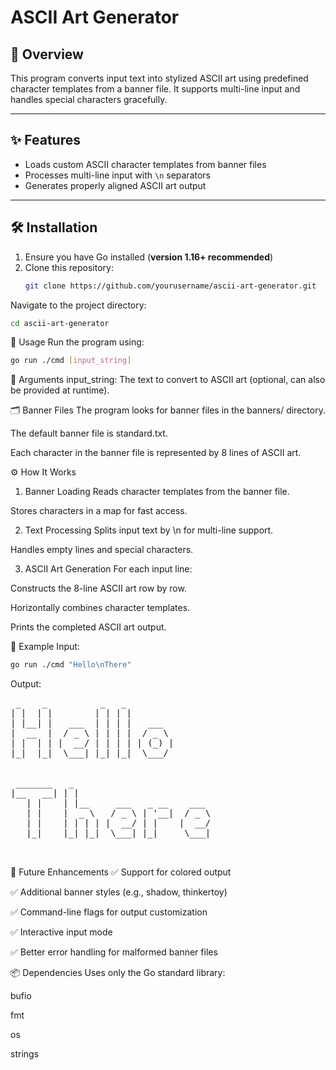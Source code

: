 # ASCII Art Generator

## 📄 Overview

This program converts input text into stylized ASCII art using predefined character templates from a banner file. It supports multi-line input and handles special characters gracefully.

---

## ✨ Features

- Loads custom ASCII character templates from banner files
- Processes multi-line input with `\n` separators
- Generates properly aligned ASCII art output

---

## 🛠️ Installation

1. Ensure you have Go installed (**version 1.16+ recommended**)
2. Clone this repository:
   ```bash
   git clone https://github.com/yourusername/ascii-art-generator.git
Navigate to the project directory:
```bash
cd ascii-art-generator
```
🚀 Usage
Run the program using:
   ```bash
   go run ./cmd [input_string]
   ```
🔹 Arguments
input_string: The text to convert to ASCII art (optional, can also be provided at runtime).

🗂️ Banner Files
The program looks for banner files in the banners/ directory.

The default banner file is standard.txt.

Each character in the banner file is represented by 8 lines of ASCII art.

⚙️ How It Works
1. Banner Loading
Reads character templates from the banner file.

Stores characters in a map for fast access.

2. Text Processing
Splits input text by \n for multi-line support.

Handles empty lines and special characters.

3. ASCII Art Generation
For each input line:

Constructs the 8-line ASCII art row by row.

Horizontally combines character templates.

Prints the completed ASCII art output.

📌 Example
Input:
```bash
go run ./cmd "Hello\nThere"
```
Output:
<pre>
 _    _          _   _
| |  | |        | | | |         
| |__| |   ___  | | | |   ___   
|  __  |  / _ \ | | | |  / _ \  
| |  | | |  __/ | | | | | (_) | 
|_|  |_|  \___| |_| |_|  \___/  
                                
                                
 _______   _                           
|__   __| | |                          
   | |    | |__     ___   _ __    ___  
   | |    |  _ \   / _ \ | '__|  / _ \ 
   | |    | | | | |  __/ | |    |  __/ 
   |_|    |_| |_|  \___| |_|     \___| 
                                       
                                       
</pre>
🔮 Future Enhancements
✅ Support for colored output

✅ Additional banner styles (e.g., shadow, thinkertoy)

✅ Command-line flags for output customization

✅ Interactive input mode

✅ Better error handling for malformed banner files

📦 Dependencies
Uses only the Go standard library:

bufio

fmt

os

strings
